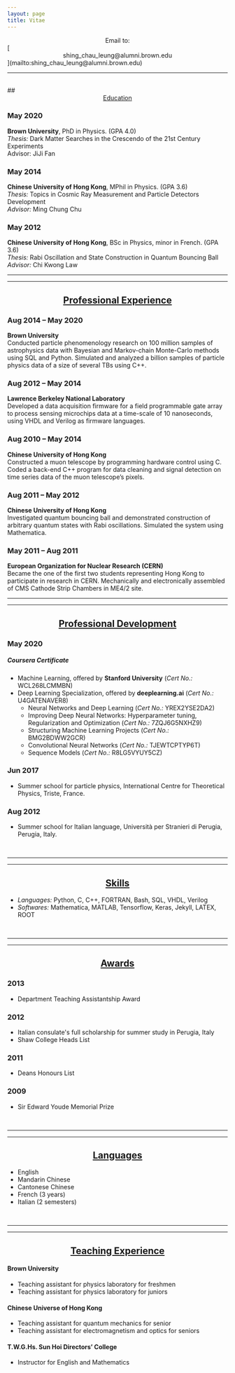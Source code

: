 ```yaml
---
layout: page
title: Vitae
---
```

<center>Email to:</center>
[<center>shing_chau_leung@alumni.brown.edu</center>](mailto:shing_chau_leung@alumni.brown.edu)

<hr><br>
## <center><u> Education </u></center>

### May 2020

<b>Brown University</b>, PhD in Physics.  (GPA 4.0) <br>
<i>Thesis:</i> Dark Matter Searches in the Crescendo of the 21st Century Experiments <br>
Advisor: JiJi Fan

### May 2014
<b>Chinese University of Hong Kong</b>, MPhil in Physics. (GPA 3.6) <br>
<i>Thesis:</i> Topics in Cosmic Ray Measurement and Particle Detectors Development <br>
<i>Advisor:</i> Ming Chung Chu

### May 2012
<b>Chinese University of Hong Kong</b>, BSc in Physics, minor in French. (GPA 3.6) <br>
<i>Thesis:</i> Rabi Oscillation and State Construction in Quantum Bouncing Ball <br>
<i>Advisor:</i> Chi Kwong Law
<br>
<hr><hr>


## <center><u> Professional Experience </u></center>

### Aug 2014 – May 2020
<b>Brown University</b> <br>
Conducted particle phenomenology research on 100 million samples of astrophysics data with Bayesian 
and Markov-chain Monte-Carlo methods using SQL and Python. Simulated and analyzed a billion samples 
of particle physics data of a size of several TBs using C++.

### Aug 2012 – May 2014 
<b>Lawrence Berkeley National Laboratory</b> <br>
Developed a data acquisition firmware for a field programmable gate array to process sensing microchips 
data at a time-scale of 10 nanoseconds, using VHDL and Verilog as firmware languages.

### Aug 2010 – May 2014 
<b>Chinese University of Hong Kong</b> <br>
Constructed a muon telescope by programming hardware control using C. Coded a back-end C++ program for 
data cleaning and signal detection on time series data of the muon telescope’s pixels.

### Aug 2011 – May 2012
<b>Chinese University of Hong Kong</b> <br>
Investigated quantum bouncing ball and demonstrated construction of arbitrary quantum states with Rabi oscillations.
Simulated the system using Mathematica.

### May 2011 – Aug 2011
<b>European Organization for Nuclear Research (CERN)</b> <br>
Became the one of the first two students representing Hong Kong to participate in research in CERN. 
Mechanically and electronically assembled of CMS Cathode Strip Chambers in ME4/2 site.
<br>
<hr><hr>


## <center><u> Professional Development </u></center>
### May 2020
##### Coursera Certificate
* Machine Learning, offered by <b>Stanford University</b>   (<i>Cert No.:</i> WCL268LCMMBN)
* Deep Learning Specialization, offered by <b>deeplearning.ai</b>   (<i>Cert No.:</i> U4GATENAVER8)
  * Neural Networks and Deep Learning   (<i>Cert No.:</i> YREX2YSE2DA2)
  * Improving Deep Neural Networks: Hyperparameter tuning, Regularization and Optimization (<i>Cert No.:</i> 7ZQJ6G5NXHZ9)
  * Structuring Machine Learning Projects   (<i>Cert No.:</i> BMG2BDWW2GCR)
  * Convolutional Neural Networks   (<i>Cert No.:</i> TJEWTCPTYP6T)
  * Sequence Models   (<i>Cert No.:</i> R8LG5VYUY5CZ)
  
### Jun 2017
* Summer school for particle physics, International Centre for Theoretical Physics, Triste, France.

### Aug 2012
* Summer school for Italian language, Università per Stranieri di Perugia, Perugia, Italy.
<br>
<hr><hr>

## <center><u> Skills </u></center>
* <i>Languages:</i> Python, C, C++, FORTRAN, Bash, SQL, VHDL, Verilog
* <i>Softwares:</i> Mathematica, MATLAB, Tensorflow, Keras, Jekyll, LATEX, ROOT
<br>
<hr><hr>

## <center><u> Awards </u></center>
### 2013
* Department Teaching Assistantship Award

### 2012
* Italian consulate's full scholarship for summer study in Perugia, Italy
* Shaw College Heads List 

### 2011
* Deans Honours List

### 2009
* Sir Edward Youde Memorial Prize
<br>
<hr><hr>

## <center><u> Languages </u></center>
* English
* Mandarin Chinese
* Cantonese Chinese 
* French (3 years)
* Italian (2 semesters)
<br>
<hr><hr>

## <center><u> Teaching Experience </u></center>
#### <b> Brown University </b>
* Teaching assistant for physics laboratory for freshmen
* Teaching assistant for physics laboratory for juniors

#### <b> Chinese Universe of Hong Kong </b>
* Teaching assistant for quantum mechanics for senior
* Teaching assistant for electromagnetism and optics for seniors

#### <b> T.W.G.Hs. Sun Hoi Directors’ College </b>
* Instructor for English and Mathematics




